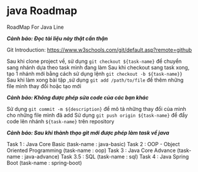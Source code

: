 # java Roadmap
RoadMap For Java Line

***Cảnh báo: Đọc tài liệu này thật cẩn thận***

Git Introduction: https://www.w3schools.com/git/default.asp?remote=github 

Sau khi clone project về, sử dụng `git checkout ${task-name}` để chuyển sang nhánh dựa theo task mình đang làm
Sau khi checkout sang task xong, tạo 1 nhánh mới bằng cách sử dụng lệnh  `git checkout -b ${task-name}}`
Sau khi làm xong bài tập ,sử dụng `git add /path/to/file` để thêm những file mình thay đổi hoặc tạo mới

***Cảnh báo: Không được phép sửa code của các bạn khác***

Sử dụng `git commit -m ${description}` để mô tả những thay đổi của mình cho những file mình đã add
Sử dụng `git push origin ${task-name}` để đẩy code lên nhánh `${task-name}` trên repository

***Cảnh báo: Sau khi thành thạo git mới được phép làm task về java***

Task 1 : Java Core Basic (task-name : java-basic)
Task 2 : OOP - Object Oriented Programming (task-name : oop)
Task 3 : Java Core Advance (task-name : java-advance)
Task 3.5 : SQL (task-name : sql)
Task 4 : Java Spring Boot (task-name : spring-boot)



